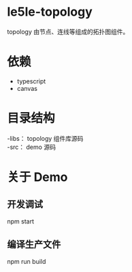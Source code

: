 # le5le-topology

topology 由节点、连线等组成的拓扑图组件。

# 依赖

- typescript
- canvas

# 目录结构

-libs： topology 组件库源码  
-src： demo 源码

# 关于 Demo

## 开发调试

npm start

## 编译生产文件

npm run build
